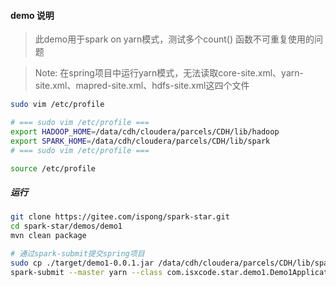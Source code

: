 #### demo 说明

> 此demo用于spark on yarn模式，测试多个count() 函数不可重复使用的问题

> Note:
> 在spring项目中运行yarn模式，无法读取core-site.xml、yarn-site.xml、mapred-site.xml、hdfs-site.xml这四个文件

```bash
sudo vim /etc/profile

# === sudo vim /etc/profile ===
export HADOOP_HOME=/data/cdh/cloudera/parcels/CDH/lib/hadoop
export SPARK_HOME=/data/cdh/cloudera/parcels/CDH/lib/spark
# === sudo vim /etc/profile ===

source /etc/profile
```

##### 运行

```bash
git clone https://gitee.com/ispong/spark-star.git
cd spark-star/demos/demo1
mvn clean package

# 通过spark-submit提交spring项目 
sudo cp ./target/demo1-0.0.1.jar /data/cdh/cloudera/parcels/CDH/lib/spark/work/demo1-0.0.1.jar
spark-submit --master yarn --class com.isxcode.star.demo1.Demo1Application --executor-memory=4G --num-executors 2 target/demo1-0.0.1.jar
```
